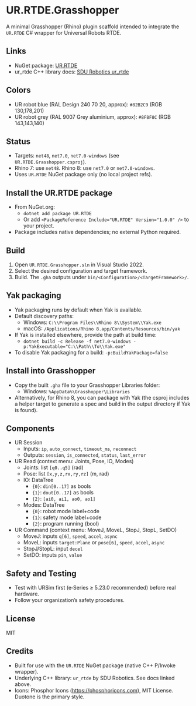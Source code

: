 UR.RTDE.Grasshopper
===================

A minimal Grasshopper (Rhino) plugin scaffold intended to integrate the `UR.RTDE` C# wrapper for Universal Robots RTDE.

Links
-----
- NuGet package: [UR.RTDE](https://www.nuget.org/packages/UR.RTDE/#readme-body-tab)
- ur_rtde C++ library docs: [SDU Robotics ur_rtde](https://sdurobotics.gitlab.io/ur_rtde/)

Colors
------
- UR robot blue (RAL Design 240 70 20, approx): `#82B2C9` (RGB 130,178,201)
- UR robot grey (RAL 9007 Grey aluminium, approx): `#8F8F8C` (RGB 143,143,140)

Status
------
- Targets: `net48`, `net7.0`, `net7.0-windows` (see `UR.RTDE.Grasshopper.csproj`).
- Rhino 7: use `net48`. Rhino 8: use `net7.0` or `net7.0-windows`.
- Uses `UR.RTDE` NuGet package only (no local project refs).

Install the UR.RTDE package
---------------------------
- From NuGet.org:
  - `dotnet add package UR.RTDE`
  - Or add `<PackageReference Include="UR.RTDE" Version="1.0.0" />` to your project.
- Package includes native dependencies; no external Python required.

Build
-----
1. Open `UR.RTDE.Grasshopper.sln` in Visual Studio 2022.
2. Select the desired configuration and target framework.
3. Build. The `.gha` outputs under `bin/<Configuration>/<TargetFramework>/`.

Yak packaging
-------------
- Yak packaging runs by default when Yak is available.
- Default discovery paths:
  - Windows: `C:\\Program Files\\Rhino 8\\System\\Yak.exe`
  - macOS: `/Applications/Rhino 8.app/Contents/Resources/bin/yak`
- If Yak is installed elsewhere, provide the path at build time:
  - `dotnet build -c Release -f net7.0-windows -p:YakExecutable="C:\\Path\\To\\Yak.exe"`
- To disable Yak packaging for a build: `-p:BuildYakPackage=false`

Install into Grasshopper
------------------------
- Copy the built `.gha` file to your Grasshopper Libraries folder:
  - Windows: `%AppData%\Grasshopper\Libraries`
- Alternatively, for Rhino 8, you can package with Yak (the csproj includes a helper target to generate a spec and build in the output directory if Yak is found).

Components
----------
- UR Session
  - Inputs: `ip`, `auto_connect`, `timeout_ms`, `reconnect`
  - Outputs: `session`, `is_connected`, `status`, `last_error`
- UR Read (context menu: Joints, Pose, IO, Modes)
  - Joints: list `[q0..q5]` (rad)
  - Pose: list `[x,y,z,rx,ry,rz]` (m, rad)
  - IO: DataTree
    - `{0}`: `din[0..17]` as bools
    - `{1}`: `dout[0..17]` as bools
    - `{2}`: `[ai0, ai1, ao0, ao1]`
  - Modes: DataTree
    - `{0}`: robot mode label+code
    - `{1}`: safety mode label+code
    - `{2}`: program running (bool)
- UR Command (context menu: MoveJ, MoveL, StopJ, StopL, SetDO)
  - MoveJ: inputs `q[6]`, `speed`, `accel`, `async`
  - MoveL: inputs `target:Plane` or `pose[6]`, `speed`, `accel`, `async`
  - StopJ/StopL: input `decel`
  - SetDO: inputs `pin`, `value`

Safety and Testing
------------------
- Test with URSim first (e‑Series ≥ 5.23.0 recommended) before real hardware.
- Follow your organization’s safety procedures.

License
-------
MIT

Credits
-------
- Built for use with the `UR.RTDE` NuGet package (native C++ P/Invoke wrapper).
- Underlying C++ library: `ur_rtde` by SDU Robotics. See docs linked above.
- Icons: Phosphor Icons (https://phosphoricons.com), MIT License. Duotone is the primary style.



